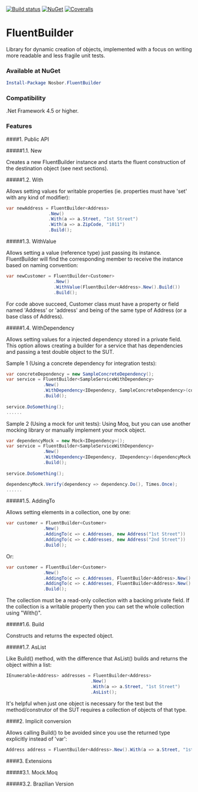 [![Build status](https://ci.appveyor.com/api/projects/status/vmkcqc500wbj3krr?svg=true)](https://ci.appveyor.com/project/robsoncastilho/fluentbuilder)
[![NuGet](https://img.shields.io/nuget/v/Nosbor.FluentBuilder.svg)](https://www.nuget.org/packages/Nosbor.FluentBuilder/)
[![Coveralls](https://img.shields.io/coveralls/Nosbor.FluentBuilder/Nosbor.FluentBuilder.svg)](https://coveralls.io/github/robsoncastilho/FluentBuilder?branch=master)
# FluentBuilder

Library for dynamic creation of objects, implemented with a focus on writing more readable and less fragile unit tests.

### Available at NuGet
```powershell
Install-Package Nosbor.FluentBuilder
```

### Compatibility

.Net Framework 4.5 or higher.

### Features

####1. Public API

#####1.1. New

Creates a new FluentBuilder instance and starts the fluent construction of the destination object (see next sections).

#####1.2. With

Allows setting values for writable properties (ie. properties must have 'set' with any kind of modifier):

```csharp
var newAddress = FluentBuilder<Address>
                .New()
                .With(a => a.Street, "1st Street")
                .With(a => a.ZipCode, "1011")
                .Build();
```

#####1.3. WithValue

Allows setting a value (reference type) just passing its instance. FluentBuilder will find the corresponding member to receive the instance based on naming convention:

```csharp
var newCustomer = FluentBuilder<Customer>
                  .New()
                  .WithValue(FluentBuilder<Address>.New().Build())
                  .Build();
```

For code above succeed, Customer class must have a property or field named 'Address' or 'address' and being of the same type of Address (or a base class of Address).

#####1.4. WithDependency

Allows setting values for a injected dependency stored in a private field.
This option allows creating a builder for a service that has dependencies and passing a test double object to the SUT.

Sample 1 (Using a concrete dependency for integration tests):

```csharp
var concreteDependency = new SampleConcreteDependency();
var service = FluentBuilder<SampleServiceWithDependency>
              .New()
              .WithDependency<IDependency, SampleConcreteDependency>(concreteDependency)
              .Build();
    
service.DoSomething();
......
```

Sample 2 (Using a mock for unit tests):
Using Moq, but you can use another mocking library or manually implement your mock object.

```csharp
var dependencyMock = new Mock<IDependency>();
var service = FluentBuilder<SampleServiceWithDependency>
              .New()
              .WithDependency<IDependency, IDependency>(dependencyMock.Object)
              .Build();
    
service.DoSomething();

dependencyMock.Verify(dependency => dependency.Do(), Times.Once);
......
```

#####1.5. AddingTo

Allows setting elements in a collection, one by one:

```csharp
var customer = FluentBuilder<Customer>
              .New()
              .AddingTo(c => c.Addresses, new Address("1st Street"))
              .AddingTo(c => c.Addresses, new Address("2nd Street"))
              .Build();
```

Or:

```csharp
var customer = FluentBuilder<Customer>
              .New()
              .AddingTo(c => c.Addresses, FluentBuilder<Address>.New().With(a => a.Street, "1st Street").Build())
              .AddingTo(c => c.Addresses, FluentBuilder<Address>.New().With(a => a.Street, "2nd Street").Build())
              .Build();
```

The collection must be a read-only collection with a backing private field. If the collection is a writable property then you can set the whole collection using "With()".

#####1.6. Build

Constructs and returns the expected object.

#####1.7. AsList

Like Build() method, with the difference that AsList() builds and returns the object within a list:

```csharp
IEnumerable<Address> addresses = FluentBuilder<Address>
                                .New()
                                .With(a => a.Street, "1st Street")
                                .AsList();
```

It's helpful when just one object is necessary for the test but the method/construtor of the SUT requires a collection of objects of that type.

####2. Implicit conversion

Allows calling Build() to be avoided since you use the returned type explicitly instead of 'var':

```csharp
Address address = FluentBuilder<Address>.New().With(a => a.Street, "1st Street");
```

####3. Extensions

#####3.1. Mock.Moq

#####3.2. Brazilian Version

